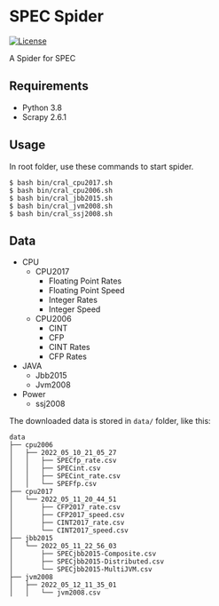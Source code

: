 # SPEC Spider

[![License](https://img.shields.io/badge/License-Apache%202.0-blue.svg)](https://opensource.org/licenses/Apache-2.0)


A Spider for SPEC

## Requirements

- Python 3.8
- Scrapy 2.6.1

## Usage

In root folder, use these commands to start spider.
```
$ bash bin/cral_cpu2017.sh
$ bash bin/cral_cpu2006.sh
$ bash bin/cral_jbb2015.sh
$ bash bin/cral_jvm2008.sh
$ bash bin/cral_ssj2008.sh
```

## Data

- CPU
    - CPU2017
        - Floating Point Rates
        - Floating Point Speed
        - Integer Rates
        - Integer Speed
    - CPU2006
        - CINT
        - CFP
        - CINT Rates
        - CFP Rates
- JAVA
    - Jbb2015
    - Jvm2008
- Power
    - ssj2008

The downloaded data is stored in `data/` folder, like this:

```
data
├── cpu2006
│   ├── 2022_05_10_21_05_27
│   │   ├── SPECfp_rate.csv
│   │   ├── SPECint.csv
│   │   ├── SPECint_rate.csv
│   │   └── SPEFfp.csv
├── cpu2017
│   └── 2022_05_11_20_44_51
│       ├── CFP2017_rate.csv
│       ├── CFP2017_speed.csv
│       ├── CINT2017_rate.csv
│       └── CINT2017_speed.csv
├── jbb2015
│   └── 2022_05_11_22_56_03
│       ├── SPECjbb2015-Composite.csv
│       ├── SPECjbb2015-Distributed.csv
│       └── SPECjbb2015-MultiJVM.csv
├── jvm2008
│   ├── 2022_05_12_11_35_01
│   │   └── jvm2008.csv
```
